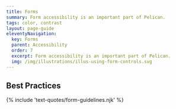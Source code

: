 ```yaml
---
title: Forms
summary: Form accessibility is an important part of Pelican.
tags: color, contrast
layout: page-guide
eleventyNavigation:
  key: Forms
  parent: Accessibility
  order: 7
  excerpt: Form accessibility is an important part of Pelican.
  img: /img/illustrations/illus-using-form-controls.svg
---
```


## Best Practices

{% include 'text-quotes/form-guidelines.njk' %}